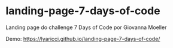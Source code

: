 # landing-page-7-days-of-code
Landing page do challenge 7 Days of Code por Giovanna Moeller

Demo: https://lyaricci.github.io/landing-page-7-days-of-code/
